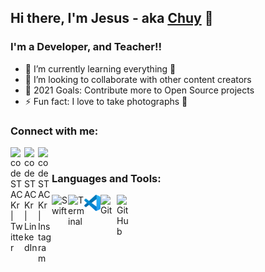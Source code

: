 ## Hi there, I'm Jesus - aka [Chuy][twitter] 👋

### I'm a Developer, and Teacher!!

- 🌱 I’m currently learning everything 🤣
- 👯 I’m looking to collaborate with other content creators
- 🥅 2021 Goals: Contribute more to Open Source projects
- ⚡ Fun fact: I love to take photographs 📸

### Connect with me:

[<img align="left" alt="codeSTACKr | Twitter" width="22px" src="https://image.flaticon.com/icons/png/128/733/733579.png" />][twitter]
[<img align="left" alt="codeSTACKr | LinkedIn" width="22px" src="https://image.flaticon.com/icons/png/128/174/174857.png" />][linkedin]
[<img align="left" alt="codeSTACKr | Instagram" width="22px" src="https://image.flaticon.com/icons/png/512/2111/2111463.png" />][instagram]

<br />

### Languages and Tools:

<img align="left" alt="Swift" width="26px" src="https://image.flaticon.com/icons/png/512/732/732250.png" />
<img align="left" alt="Terminal" width="26px" src="https://upload.wikimedia.org/wikipedia/commons/5/57/ITerm2_v3_icon.png" />
<img align="left" alt="Visual Studio Code" width="26px" src="https://raw.githubusercontent.com/github/explore/80688e429a7d4ef2fca1e82350fe8e3517d3494d/topics/visual-studio-code/visual-studio-code.png" />
<img align="left" alt="Git" width="26px" src="https://image.flaticon.com/icons/png/128/4494/4494740.png" />
<img align="left" alt="GitHub" width="26px" src="https://image.flaticon.com/icons/png/128/733/733553.png" />

<br />
<br />

[twitter]: https://twitter.com/NobodyLabs
[instagram]: https://www.instagram.com/nadamasfoto/
[linkedin]: https://www.linkedin.com/in/jesús-cruz-pérez-0a2a668b/

